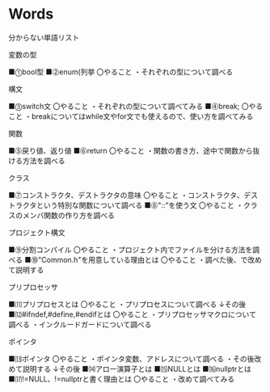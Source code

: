 # Words
分からない単語リスト

変数の型

■⓵bool型
■⓶enum(列挙
〇やること
・それぞれの型について調べる

構文

■⓷switch文
〇やること
・それぞれの型について調べてみる
■⓸break;
〇やること
・breakについてはwhile文やfor文でも使えるので、使い方を調べてみる

関数

■⓹戻り値、返り値
■⓺return
〇やること
・関数の書き方、途中で関数から抜ける方法を調べる

クラス

■⓻コンストラクタ、デストラクタの意味
〇やること
・コンストラクタ、デストラクタという特別な関数について調べる
■⓼"::"を使う文
〇やること
・クラスのメンバ関数の作り方を調べる

プロジェクト構文

■⓽分割コンパイル
〇やること
・プロジェクト内でファイルを分ける方法を調べる
■⓾"Common.h"を用意している理由とは
〇やること
・調べた後、で改めて説明する

プリプロセッサ

■⑾プリプロセスとは
〇やること
・プリプロセスについて調べる
↓その後
■⑿#ifndef,#define,#endifとは
〇やること
・プリプロセッサマクロについて調べる
・インクルードガードについて調べる

ポインタ

■⒀ポインタ
〇やること
・ポインタ変数、アドレスについて調べる
・その後改めて説明する
↓その後
■⒁アロー演算子とは
■⒂NULLとは
■⒃nullptrとは
■⒄!=NULL、!=nullptrと書く理由とは
〇やること
・改めて調べてみる
